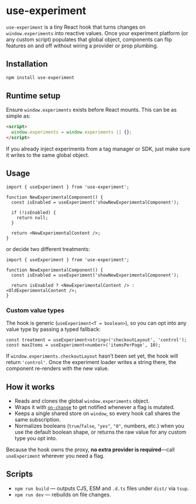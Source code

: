 # use-experiment

`use-experiment` is a tiny React hook that turns changes on `window.experiments` into reactive values. Once your experiment platform (or any custom script) populates that global object, components can flip features on and off without wiring a provider or prop plumbing.

## Installation

```bash
npm install use-experiment
```

## Runtime setup

Ensure `window.experiments` exists before React mounts. This can be as simple as:

```html
<script>
  window.experiments = window.experiments || {};
</script>
```

If you already inject experiments from a tag manager or SDK, just make sure it writes to the same global object.

## Usage

```tsx
import { useExperiment } from 'use-experiment';

function NewExperimentalComponent() {
  const isEnabled = useExperiment('showNewExperimentalComponent');

  if (!isEnabled) {
    return null;
  }

  return <NewExperimentalContent />;
}
```
or decide two different treatments:

```tsx
import { useExperiment } from 'use-experiment';

function NewExperimentalComponent() {
  const isEnabled = useExperiment('showNewExperimentalComponent');

  return isEnabled ? <NewExperimentalContent /> : <OldExperimentalContent />;
}
```

### Custom value types

The hook is generic (`useExperiment<T = boolean>`), so you can opt into any value type by passing a typed fallback:

```tsx
const treatment = useExperiment<string>('checkoutLayout', 'control');
const maxItems = useExperiment<number>('itemsPerPage', 10);
```

If `window.experiments.checkoutLayout` hasn’t been set yet, the hook will return `'control'`. Once the experiment loader writes a string there, the component re-renders with the new value.

## How it works

- Reads and clones the global `window.experiments` object.
- Wraps it with [`on-change`](https://github.com/sindresorhus/on-change) to get notified whenever a flag is mutated.
- Keeps a single shared store on `window`, so every hook call shares the same subscription.
- Normalizes booleans (`true`/`false`, `"yes"`, `"0"`, numbers, etc.) when you use the default boolean shape, or returns the raw value for any custom type you opt into.

Because the hook owns the proxy, **no extra provider is required**—call `useExperiment` wherever you need a flag.

## Scripts

- `npm run build` &mdash; outputs CJS, ESM and `.d.ts` files under `dist/` via `tsup`.
- `npm run dev` &mdash; rebuilds on file changes.
